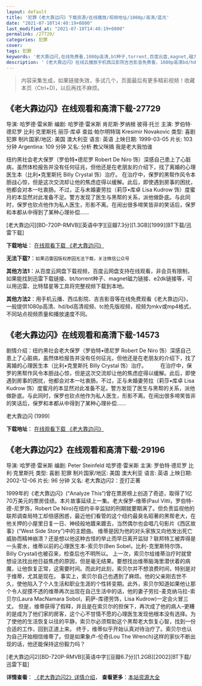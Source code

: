```yaml
---
layout: default
title: '犯罪《老大靠边闪》下载资源/在线播放/视频地址/1080p/高清/蓝光'
date: "2021-07-10T14:40:19+0800"
last_modified_at: "2021-07-10T14:40:19+0800"
permalink: /27729/
categories: 犯罪
cover:
tags: 犯罪
keywords: '老大靠边闪,在线免费看,1080p高清,bt种子,torrent,百度云盘,magnet,磁力链,迅雷下载资源'
description: '《老大靠边闪》在线云播放手机西瓜影院吉吉影音免费看，1080p高清bd/hd未删减完整版和tc抢先枪版，mkv/mp4格式，附带bt/torrent种子、magnet/磁力链、百度云盘、网盘资源迅雷下载链接'
---
```


>内容采集生成，如果链接失效，多试几个，页面最后有更多精彩视频！收藏本页（Ctrl+D)，以后再找不麻烦。


## 《老大靠边闪》在线观看和高清下载-27729

导演: 哈罗德·雷米斯 编剧: 哈罗德·雷米斯 肯尼斯·罗纳根 彼得·托兰 主演: 罗伯特·德尼罗 比利·克里斯托 丽莎·库卓 查兹·帕尔明特瑞 Kresimir Novakovic 类型: 喜剧 犯罪 制片国家/地区: 美国 澳大利亚 语言: 英语 上映日期: 1999-03-05 片长: 103 分钟 Argentina: 109 分钟 又名: 分析 教父咪搞 我是老大我怕谁

纽约黑社会老大保罗（罗伯特•德尼罗 Robert De Niro 饰）深感自己患上了心脏病，虽然体检报告并没有任何征兆，但他还是在老朋友的介绍下，找了离婚的心理医生本（比利•克里斯托 Billy Crystal 饰）治疗。 在治疗中，保罗的黑帮作风令本胆战心惊，但是这次交流却让他的焦虑症得以缓解。此后，即使遇到房事的困扰，他都会对本一吐衷肠。不过，正与未婚妻劳拉（莉莎•库卓 Lisa Kudrow 饰）度蜜月的本显然对此准备不足。警方发现了医生与黑帮的关系，派他做卧底。与此同时，保罗也钦点他作为私人医生，形影不离。在闹出很多啼笑皆非的笑话后，保罗和本都从中得到了某种心理补偿……


[老大靠边闪][BD-720P-RMVB][英语中字][豆瓣7.3分][1.3GB][1999][BT下载/迅雷下载]

**下载地址**： [在线观看下载 《老大靠边闪》](https://www.btdx8.com/torrent/analyze_this_1999.html) 


**无法下载?**：`如果迅雷因版权原因无法下载，关注微信公众号 `

**其他方法1**：从百度云网盘下载视频，百度云网盘支持在线观看，非会员有限制，如果能找到迅雷下载链接、bt/torrent种子、magnet磁力链接、e2dk链接等，可以用迅雷、比特彗星等工具将完整视频下载到本地。

**其他方法2**：用手机云播、西瓜影院、吉吉影音等在线免费观看《老大靠边闪》，一般提供1080p高清、hd/bd高清视频、tc抢先版视频，视频为mkv或mp4格式，不同站点视频质量和播放速度不同。


## 《老大靠边闪》在线观看和高清下载-14573

剧情介绍：纽约黑社会老大保罗（罗伯特•德尼罗 Robert De Niro 饰）深感自己患上了心脏病，虽然体检报告并没有任何征兆，但他还是在老朋友的介绍下，找了离婚的心理医生本（比利•克里斯托 Billy Crystal 饰）治疗。  　　在治疗中，保罗的黑帮作风令本胆战心惊，但是这次交流却让他的焦虑症得以缓解。此后，即使遇到房事的困扰，他都会对本一吐衷肠。不过，正与未婚妻劳拉（莉莎•库卓 Lisa Kudrow 饰）度蜜月的本显然对此准备不足。警方发现了医生与黑帮的关系，派他做卧底。与此同时，保罗也钦点他作为私人医生，形影不离。在闹出很多啼笑皆非的笑话后，保罗和本都从中得到了某种心理补偿……


老大靠边闪 (1999)

**下载地址**： [在线观看下载 《老大靠边闪》](https://www.btbtdy.me/btdy/dy5161.html) 


## 《老大靠边闪2》在线观看和高清下载-29196

导演: 哈罗德·雷米斯 编剧: Peter Steinfeld 哈罗德·雷米斯 主演: 罗伯特·德尼罗 比利·克里斯托 类型: 喜剧 犯罪 制片国家/地区: 美国 澳大利亚 语言: 英语 上映日期: 2002-12-06 片长: 96 分钟 又名: 老大靠边闪2：歪打正著

1999年的《老大靠边闪》(“Analyze This”)曾在票房榜上创造了奇迹，取得了1亿70万美元的票房佳绩。本片故事延续上一集。老大保罗-维蒂(Paul Vitti，罗伯特-德-尼罗饰，Robert De Niro)在纽约辛辛监狱的刑期就要期满了。但负责监视他的联邦调查局特工却倍感困惑，最近他们看管的这个纽约最臭名昭著的黑帮老大，在他关押的小屋里日复一日、神经般地踱来踱去，当然偶尔也会唱几句影片《西区故事》(“West Side Story”)中的主题曲。 维蒂是因为他的对头家族又向他发出死亡威胁而精神崩溃？还是想以他这种古怪的举止而早日离开监狱？联邦特工被弄得是一头雾水，维蒂以前的心理医生本-索贝尔(Ben Sobel，比利-克里斯特尔饰，Billy Crystal)也被召来，检查后也不明所以。 上一次，索贝尔给维蒂治疗时就曾想设法找出他日益焦虑的原因，但是毫无结果。要想找出维蒂脑海里潜伏着的病魔，让他恢复正常，这需要时间。而此时此刻，索贝尔并不想浪费时间，特别是对于维蒂，尤其是现在。 事实上，索贝尔自己也遇到了麻烦。他的父亲刚去世不久，使他陷入了个人生活和职业生涯的个性转变期。此外，索贝尔知道如果他让那个令人捉摸不透的维蒂再次出现在自己生活中的话，他的妻子劳拉-麦克纳马拉-索贝尔(Laura MacNamara Sobol，莉萨-库德劳饰，Lisa Kudrow)一定会火冒三丈。 但是，维蒂获得了假释，并且是在索贝尔的担保下，再次成了他的病人–更糟的是成为了他们家的房客，这个心不甘情不愿的心理医生发现他根本没有选择。为了使他的生活恢复以往的平静，索贝尔必须帮助这个黑帮老大恢复心智，找到一份合适的工作，回到正道上来。 终于，维蒂似乎开始认真对待治疗了。索贝尔也认为自己开始相信维蒂了。但是如果象卢-伦奇(Lou The Wrench)这样的家伙不断出现的话，他还能保持这份毅力吗？


[老大靠边闪2][BD-720P-RMVB][英语中字][豆瓣6.7分][1.2GB][2002][BT下载/迅雷下载]

**详情查看**： [《老大靠边闪2》详情介绍](/movie/29196/)， **查看更多**：[本站资源大全](/movie/t/all/)

